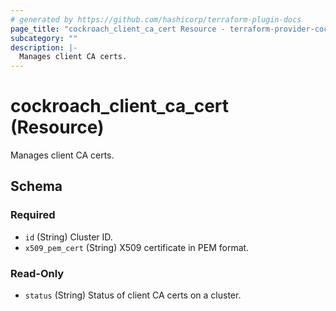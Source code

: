 ```yaml
---
# generated by https://github.com/hashicorp/terraform-plugin-docs
page_title: "cockroach_client_ca_cert Resource - terraform-provider-cockroach"
subcategory: ""
description: |-
  Manages client CA certs.
---
```


# cockroach_client_ca_cert (Resource)

Manages client CA certs.



<!-- schema generated by tfplugindocs -->
## Schema

### Required

- `id` (String) Cluster ID.
- `x509_pem_cert` (String) X509 certificate in PEM format.

### Read-Only

- `status` (String) Status of client CA certs on a cluster.
